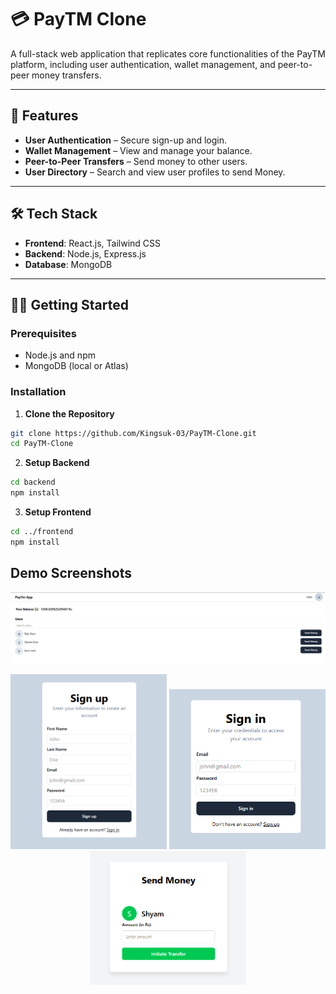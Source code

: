 
# 💳 PayTM Clone

A full-stack web application that replicates core functionalities of the PayTM platform, including user authentication, wallet management, and peer-to-peer money transfers.

---

## 🚀 Features

- **User Authentication** – Secure sign-up and login.
- **Wallet Management** – View and manage your balance.
- **Peer-to-Peer Transfers** – Send money to other users.
- **User Directory** – Search and view user profiles to send Money.

---

## 🛠️ Tech Stack

- **Frontend**: React.js, Tailwind CSS
- **Backend**: Node.js, Express.js
- **Database**: MongoDB
---

## 🧑‍💻 Getting Started

### Prerequisites

- Node.js and npm
- MongoDB (local or Atlas)

### Installation

1. **Clone the Repository**

```bash
git clone https://github.com/Kingsuk-03/PayTM-Clone.git
cd PayTM-Clone
```
2. **Setup Backend**

```bash
cd backend
npm install
```
3. **Setup Frontend**

```bash
cd ../frontend
npm install
```
## Demo Screenshots
<!-- Top Preview Image -->
<p align="center">
  <img src="./Previews/dashboard.png" alt="Main Preview" width="full"/>
</p>

<!-- Side-by-side Preview Images -->
<p align="center">
  <img src="./Previews/Signup.png" alt="Preview 2" width="250"/>
  <img src="./Previews/Signin.png" alt="Preview 3" width="250"/>
  <img src="./Previews/SendMonay.png" alt="Preview 4" width="250"/>
</p>

